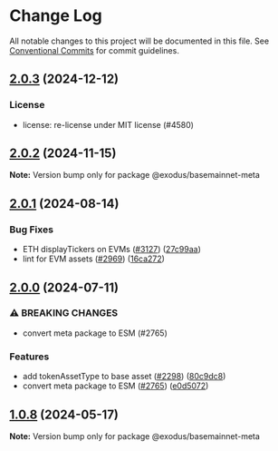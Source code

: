 # Change Log

All notable changes to this project will be documented in this file.
See [Conventional Commits](https://conventionalcommits.org) for commit guidelines.

## [2.0.3](https://github.com/ExodusMovement/assets/compare/@exodus/basemainnet-meta@2.0.2...@exodus/basemainnet-meta@2.0.3) (2024-12-12)


### License


* license: re-license under MIT license (#4580)



## [2.0.2](https://github.com/ExodusMovement/assets/compare/@exodus/basemainnet-meta@2.0.1...@exodus/basemainnet-meta@2.0.2) (2024-11-15)

**Note:** Version bump only for package @exodus/basemainnet-meta





## [2.0.1](https://github.com/ExodusMovement/assets/compare/@exodus/basemainnet-meta@2.0.0...@exodus/basemainnet-meta@2.0.1) (2024-08-14)


### Bug Fixes

* ETH displayTickers on EVMs ([#3127](https://github.com/ExodusMovement/assets/issues/3127)) ([27c99aa](https://github.com/ExodusMovement/assets/commit/27c99aaf742a2d141e55c8eb6bf19caad08b7c28))
* lint for EVM assets ([#2969](https://github.com/ExodusMovement/assets/issues/2969)) ([16ca272](https://github.com/ExodusMovement/assets/commit/16ca272524ab1530800ca84f1df045293c08a3aa))



## [2.0.0](https://github.com/ExodusMovement/assets/compare/@exodus/basemainnet-meta@1.0.8...@exodus/basemainnet-meta@2.0.0) (2024-07-11)


### ⚠ BREAKING CHANGES

* convert meta package to ESM (#2765)

### Features

* add tokenAssetType to base asset ([#2298](https://github.com/ExodusMovement/assets/issues/2298)) ([80c9dc8](https://github.com/ExodusMovement/assets/commit/80c9dc8a4d2a8614f84b66d2c9649cdf19601443))
* convert meta package to ESM ([#2765](https://github.com/ExodusMovement/assets/issues/2765)) ([e0d5072](https://github.com/ExodusMovement/assets/commit/e0d5072e1f79bf3770c88333638a7499046544de))



## [1.0.8](https://github.com/ExodusMovement/assets/compare/@exodus/basemainnet-meta@1.0.7...@exodus/basemainnet-meta@1.0.8) (2024-05-17)

**Note:** Version bump only for package @exodus/basemainnet-meta
